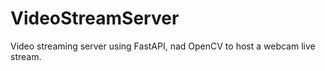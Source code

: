 # VideoStreamServer
 Video streaming server using FastAPI, nad OpenCV to host a webcam live stream.
